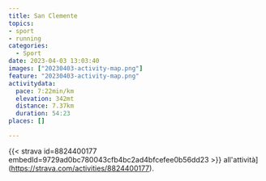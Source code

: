 ```yaml
---
title: San Clemente
topics:
- sport
- running
categories:
  - Sport
date: 2023-04-03 13:03:40
images: ["20230403-activity-map.png"]
feature: "20230403-activity-map.png"
activitydata:
  pace: 7:22min/km
  elevation: 342mt
  distance: 7.37km
  duration: 54:23
places: []

---
```






[//]: # ({{< figure src="20230403-activity-map.png" title="map" >}})


{{< strava id=8824400177 embedId=9729ad0bc780043cfb4bc2ad4bfcefee0b56dd23 >}} all'attività](https://strava.com/activities/8824400177).
